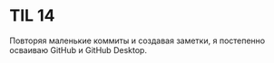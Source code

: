 # TIL 14

Повторяя маленькие коммиты и создавая заметки, я постепенно осваиваю GitHub и GitHub Desktop.
